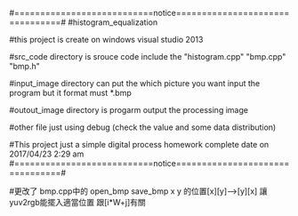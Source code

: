 #===========================notice================================#
#histogram_equalization

#this project is create on windows visual studio 2013

#src_code directory is srouce code include the "histogram.cpp" "bmp.cpp" "bmp.h"

#input_image directory can put the which picture you want input the program but it format must *.bmp

#outout_image directory is progarm output the processing image

#other file just using debug (check the value and some data distribution)

#This project just a simple digital process homework complete date on 2017/04/23 2:29 am
#===========================notice================================#

#更改了 bmp.cpp中的 open_bmp save_bmp x y 的位置[x][y]-->[y][x] 讓yuv2rgb能擺入適當位置 跟[i*W+j]有關
